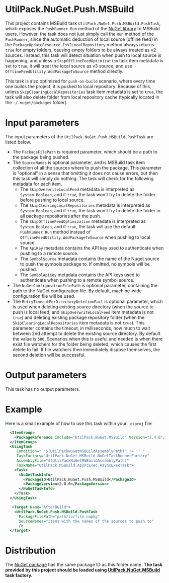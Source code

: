 # UtilPack.NuGet.Push.MSBuild

This project contains MSBuild task `UtilPack.NuGet.Push.MSBuild.PushTask`, which exposes the `PushRunner.Run` method of the [NuGet library](https://github.com/NuGet/NuGet.Client) to MSBuild users.
However, the task does not just simply call the `Run` method of the `PushRunner`, since the automatic deduction of local source (offline feed) in the `PackageUpdateResource.IsV2LocalRepository` method always returns `true` for empty folders, causing empty folders to be always treated as v2 sources.
Instead, this task will detect situation when push to local source is happening, and unless a `SkipOfflineFeedOptimization` task item metadata is set to `true`, it will treat the local source as v3 source, and use `OfflineFeedUtility.AddPackageToSource` method directly.

This task is also optimized for `push-on-build` scenario, where every time one builds the project, it is pushed to local repository.
Because of this, unless `SkipClearingLocalRepositories` task item metadata is set to `true`, the task will also delete folder from local repository cache (typically located in the `~/.nuget/packages` folder).

# Input parameters
The input parameters of the `UtilPack.NuGet.Push.MSBuild.PushTask` are listed below.
* The `PackageFilePath` is required parameter, which should be a path to the package being pushed.
* The `SourceNames` is optional parameter, and is MSBuild task item collection of all the sources where to push the package. This parameter is "optional" in a sense that omitting it does not cause errors, but then this task will simply do nothing. The task will check for the following metadata for each item.
  * The `SkipOverwriteLocalFeed` metadata is interpreted as `System.Boolean`, and if `true`, the task won't try to delete the folder before pushing to local source.
  * The `SkipClearingLocalRepositories` metadata is interpreted as `System.Boolean`, and if `true`, the task won't try to delete the folder in all package repositories after the push.
  * The `SkipOfflineFeedOptimization` metadata is interpreted as `System.Boolean`, and if `true`, the task will use the default `PushRunner.Run` method instead of `OfflineFeedUtility.AddPackageToSource` when pushing to local source.
  * The `ApiKey` metadata contains the API key used to authenticate when pushing to a remote source.
  * The `SymbolSource` metadata contains the name of the Nuget source to push the symbols package to. If omitted, no symbols will be pushed.
  * The `SymbolApiKey` metadata contains the API keys used to authenticate when pushing to a remote symbol source.
* The `NuGetConfigurationFilePath` is optional parameter, containing the path to the NuGet configuration file. By default, machine-wide configuration file will be used.
* The `RetryTimeoutForDirectoryDeletionFail` is optional parameter, which is used when deleting existing source directory (when the source to push is local feed, and `SkipOverwriteLocalFeed` item metadata is not `true`) and deleting existing package repository folder (when the `SkipClearingLocalRepositories` item metadata is not `true`). This parameter contains the timeout, in milliseconds, how much to wait between 2nd attempt to delete the existing source directory. By default the value is `500`. Scenarios when this is useful and needed is when there exist file watchers for the folder being deleted, which causes the first delete to fail. If file watchers then immediately dispose themselves, the second deletion will be successful.

# Output parameters
This task has no output parameters.

# Example
Here is a small example of how to use this task within your `.csproj` file:
```xml
  <ItemGroup>
    <PackageReference Include="UtilPack.NuGet.MSBuild" Version="2.4.0"/>
  </ItemGroup>
  <UsingTask
     Condition=" '$(UtilPackNuGetMSBuildAssemblyPath)' != '' "
     TaskFactory="UtilPack.NuGet.MSBuild.NuGetTaskRunnerFactory"
     AssemblyFile="$(UtilPackNuGetMSBuildAssemblyPath)"
     TaskName="UtilPack.MSBuild.AsyncExec.AsyncExecTask">
    <Task>
      <NuGetTaskInfo>
        <PackageID>UtilPack.NuGet.Push.MSBuild</PackageID>
        <PackageVersion>2.0.0</PackageVersion>
      </NuGetTaskInfo>
    </Task>
  </UsingTask>

   <Target Name="AfterBuild">
    <UtilPack.NuGet.Push.MSBuild.PushTask
      PackageFilePath="path/to/file.nupkg"
      SourceNames="items with the names of the sources to push to"
      />
  </Target>
```

# Distribution
The [NuGet package](http://www.nuget.org/packages/UtilPack.NuGet.Push.MSBuild) has the same package ID as this folder name.
__The task provided by this project should be loaded using [UtilPack.NuGet.MSBuild](../UtilPack.NuGet.MSBuild) task factory.__